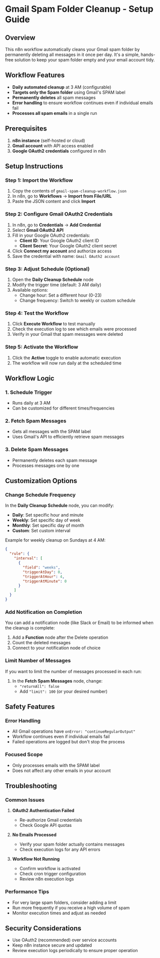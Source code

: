 # Gmail Spam Folder Cleanup - Setup Guide

## Overview
This n8n workflow automatically cleans your Gmail spam folder by permanently deleting all messages in it once per day. It's a simple, hands-free solution to keep your spam folder empty and your email account tidy.

## Workflow Features
- **Daily automated cleanup** at 3 AM (configurable)
- **Targets only the Spam folder** using Gmail's SPAM label
- **Permanently deletes** all spam messages
- **Error handling** to ensure workflow continues even if individual emails fail
- **Processes all spam emails** in a single run

## Prerequisites
1. **n8n instance** (self-hosted or cloud)
2. **Gmail account** with API access enabled
3. **Google OAuth2 credentials** configured in n8n

## Setup Instructions

### Step 1: Import the Workflow
1. Copy the contents of `gmail-spam-cleanup-workflow.json`
2. In n8n, go to **Workflows** → **Import from File/URL**
3. Paste the JSON content and click **Import**

### Step 2: Configure Gmail OAuth2 Credentials
1. In n8n, go to **Credentials** → **Add Credential**
2. Select **Gmail OAuth2 API**
3. Fill in your Google OAuth2 credentials:
   - **Client ID**: Your Google OAuth2 client ID
   - **Client Secret**: Your Google OAuth2 client secret
4. Click **Connect my account** and authorize access
5. Save the credential with name: `Gmail OAuth2 account`

### Step 3: Adjust Schedule (Optional)
1. Open the **Daily Cleanup Schedule** node
2. Modify the trigger time (default: 3 AM daily)
3. Available options:
   - Change hour: Set a different hour (0-23)
   - Change frequency: Switch to weekly or custom schedule

### Step 4: Test the Workflow
1. Click **Execute Workflow** to test manually
2. Check the execution log to see which emails were processed
3. Verify in your Gmail that spam messages were deleted

### Step 5: Activate the Workflow
1. Click the **Active** toggle to enable automatic execution
2. The workflow will now run daily at the scheduled time

## Workflow Logic

### 1. Schedule Trigger
- Runs daily at 3 AM
- Can be customized for different times/frequencies

### 2. Fetch Spam Messages
- Gets all messages with the SPAM label
- Uses Gmail's API to efficiently retrieve spam messages

### 3. Delete Spam Messages
- Permanently deletes each spam message
- Processes messages one by one

## Customization Options

### Change Schedule Frequency
In the **Daily Cleanup Schedule** node, you can modify:
- **Daily**: Set specific hour and minute
- **Weekly**: Set specific day of week
- **Monthly**: Set specific day of month
- **Custom**: Set custom interval

Example for weekly cleanup on Sundays at 4 AM:
```json
{
  "rule": {
    "interval": [
      {
        "field": "weeks",
        "triggerAtDay": 0,
        "triggerAtHour": 4,
        "triggerAtMinute": 0
      }
    ]
  }
}
```

### Add Notification on Completion
You can add a notification node (like Slack or Email) to be informed when the cleanup is complete:

1. Add a **Function** node after the Delete operation
2. Count the deleted messages
3. Connect to your notification node of choice

### Limit Number of Messages
If you want to limit the number of messages processed in each run:

1. In the **Fetch Spam Messages** node, change:
   - `"returnAll": false`
   - Add `"limit": 100` (or your desired number)

## Safety Features

### Error Handling
- All Gmail operations have `onError: "continueRegularOutput"`
- Workflow continues even if individual emails fail
- Failed operations are logged but don't stop the process

### Focused Scope
- Only processes emails with the SPAM label
- Does not affect any other emails in your account

## Troubleshooting

### Common Issues
1. **OAuth2 Authentication Failed**
   - Re-authorize Gmail credentials
   - Check Google API quotas

2. **No Emails Processed**
   - Verify your spam folder actually contains messages
   - Check execution logs for any API errors

3. **Workflow Not Running**
   - Confirm workflow is activated
   - Check cron trigger configuration
   - Review n8n execution logs

### Performance Tips
- For very large spam folders, consider adding a limit
- Run more frequently if you receive a high volume of spam
- Monitor execution times and adjust as needed

## Security Considerations
- Use OAuth2 (recommended) over service accounts
- Keep n8n instance secure and updated
- Review execution logs periodically to ensure proper operation